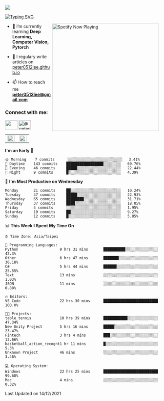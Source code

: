 ![](https://komarev.com/ghpvc/?username=peter0512lee&color=ff69b4)

[![Typing SVG](https://readme-typing-svg.herokuapp.com?color=F742BA&size=22&lines=Hi!+I'm+JYL)](https://git.io/typing-svg)

[<img src="https://spotify-now-playing.peter0512lee.vercel.app/api/spotify-playing" alt="Spotify Now Playing" width="350" align="right" />](https://open.spotify.com/user/21iyoswqgnkoe7peuesmqnhgy)

- 🌱 I’m currently learning **Deep Learning, Computer Vision, Pytorch**

- 📝 I regulary write articles on [peter0512lee.github.io](https://peter0512lee.github.io/)

- 📫 How to reach me **peter0512lee@gmail.com**

<h3 align="left">Connect with me:</h3>
<p align="left">
<a href="https://linkedin.com/in/jie-ying-li-b43a1416b" target="blank"><img align="center" src="https://raw.githubusercontent.com/rahuldkjain/github-profile-readme-generator/master/src/images/icons/Social/linked-in-alt.svg" height="30" width="40" /></a>
<!-- <a href="https://fb.com/peter0512lee" target="blank"><img align="center" src="https://raw.githubusercontent.com/rahuldkjain/github-profile-readme-generator/master/src/images/icons/Social/facebook.svg" alt="peter0512lee" height="30" width="40" /></a> -->
<!-- <a href="https://instagram.com/etiquette_ying" target="blank"><img align="center" src="https://raw.githubusercontent.com/rahuldkjain/github-profile-readme-generator/master/src/images/icons/Social/instagram.svg" alt="etiquette_ying" height="30" width="40" /></a> -->
<a href="https://medium.com/@peter0512lee" target="blank"><img align="center" src="https://raw.githubusercontent.com/rahuldkjain/github-profile-readme-generator/master/src/images/icons/Social/medium.svg" alt="@peter0512lee" height="30" width="40" /></a>
</p>

<table><tr><td valign="top" width="50%">

<img src="https://github-readme-stats.vercel.app/api?username=peter0512lee&hide_border=true&show_icons=true&locale=en" align="left" style="width: 100%" />

</td><td valign="top" width="50%">

<img src="https://github-readme-stats.vercel.app/api/top-langs?username=peter0512lee&hide_border=true&show_icons=true&locale=en&layout=compact" align="left" style="width: 100%" />

</td></tr></table>  

<!--START_SECTION:waka-->
**I'm an Early 🐤** 

```text
🌞 Morning    7 commits      ░░░░░░░░░░░░░░░░░░░░░░░░░   3.41% 
🌆 Daytime    143 commits    █████████████████░░░░░░░░   69.76% 
🌃 Evening    46 commits     █████░░░░░░░░░░░░░░░░░░░░   22.44% 
🌙 Night      9 commits      █░░░░░░░░░░░░░░░░░░░░░░░░   4.39%

```
📅 **I'm Most Productive on Wednesday** 

```text
Monday       21 commits     ██░░░░░░░░░░░░░░░░░░░░░░░   10.24% 
Tuesday      47 commits     █████░░░░░░░░░░░░░░░░░░░░   22.93% 
Wednesday    65 commits     ████████░░░░░░░░░░░░░░░░░   31.71% 
Thursday     37 commits     ████░░░░░░░░░░░░░░░░░░░░░   18.05% 
Friday       4 commits      ░░░░░░░░░░░░░░░░░░░░░░░░░   1.95% 
Saturday     19 commits     ██░░░░░░░░░░░░░░░░░░░░░░░   9.27% 
Sunday       12 commits     █░░░░░░░░░░░░░░░░░░░░░░░░   5.85%

```


📊 **This Week I Spent My Time On** 

```text
⌚︎ Time Zone: Asia/Taipei

💬 Programming Languages: 
Python                   9 hrs 31 mins       ██████████░░░░░░░░░░░░░░░   42.3% 
Other                    6 hrs 47 mins       ███████░░░░░░░░░░░░░░░░░░   30.18% 
C#                       5 hrs 44 mins       ██████░░░░░░░░░░░░░░░░░░░   25.55% 
Text                     13 mins             ░░░░░░░░░░░░░░░░░░░░░░░░░   1.03% 
JSON                     11 mins             ░░░░░░░░░░░░░░░░░░░░░░░░░   0.88%

🔥 Editors: 
VS Code                  22 hrs 30 mins      █████████████████████████   100.0%

🐱‍💻 Projects: 
table_tennis             10 hrs 39 mins      ███████████░░░░░░░░░░░░░░   47.34% 
New Unity Project        5 hrs 16 mins       █████░░░░░░░░░░░░░░░░░░░░   23.47% 
Fintech                  3 hrs 4 mins        ███░░░░░░░░░░░░░░░░░░░░░░   13.66% 
basketball_action_recognt1 hr 11 mins        █░░░░░░░░░░░░░░░░░░░░░░░░   5.3% 
Unknown Project          46 mins             ░░░░░░░░░░░░░░░░░░░░░░░░░   3.46%

💻 Operating System: 
Windows                  22 hrs 25 mins      █████████████████████████   99.68% 
Mac                      4 mins              ░░░░░░░░░░░░░░░░░░░░░░░░░   0.32%

```


 Last Updated on 14/12/2021
<!--END_SECTION:waka-->


<!--
**peter0512lee/peter0512lee** is a ✨ _special_ ✨ repository because its `README.md` (this file) appears on your GitHub profile.

